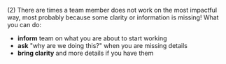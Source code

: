 (2) There are times a team member does not work on the most impactful way, most probably because some clarity or information is missing! What you can do:

- **inform** team on what you are about to start working
- **ask** "why are we doing this?" when you are missing details
- **bring clarity** and more details if you have them

